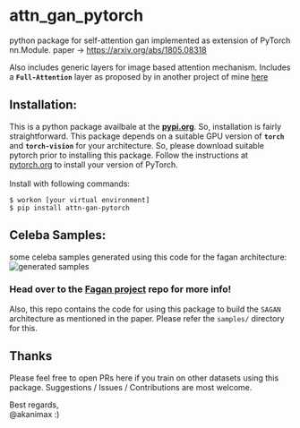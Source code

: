 # attn_gan_pytorch
python package for self-attention gan implemented as 
extension of PyTorch nn.Module. 
paper -> https://arxiv.org/abs/1805.08318 <br>

Also includes generic layers for image based attention mechanism.
Includes a **`Full-Attention`** layer as proposed by in another 
project of mine [here](https://github.com/akanimax/fagan)

## Installation:
This is a python package availbale at the 
[**pypi.org**](https://pypi.org/project/attn-gan-pytorch/#description).
So, installation is fairly straightforward. This package depends on 
a suitable GPU version of **`torch`** and **`torch-vision`** for your
architecture. So, please download suitable pytorch prior to installing
this package. Follow the instructions at 
[pytorch.org](https://pytorch.org/) to install your version of PyTorch.
<br><br>
Install with following commands:

    $ workon [your virtual environment] 
    $ pip install attn-gan-pytorch

## Celeba Samples:
some celeba samples generated using this code for the 
fagan architecture:
<img alt="generated samples" src="https://github.com/akanimax/fagan/blob/master/samples/video_gif/relativistic.gif"/>

### Head over to the [**Fagan project**](https://github.com/akanimax/fagan) repo for more info!
Also, this repo contains the code for using this package 
to build the `SAGAN` architecture as mentioned in the paper.
Please refer the `samples/` directory for this.

## Thanks
Please feel free to open PRs here if you train on other datasets 
using this package. Suggestions / Issues / Contributions are most 
welcome.

Best regards, <br>
@akanimax :)
